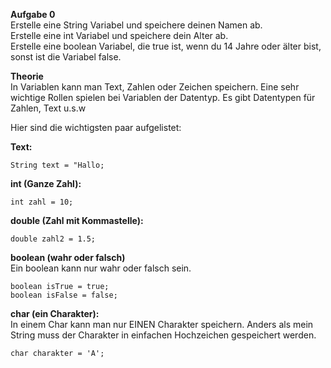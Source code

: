 <b>Aufgabe 0</b></br>
Erstelle eine String Variabel und speichere deinen Namen ab.</br>
Erstelle eine int Variabel und speichere dein Alter ab.</br>
Erstelle eine boolean Variabel, die true ist, wenn du 14 Jahre oder älter bist,
sonst ist die Variabel false.

<b>Theorie</b></br>
In Variablen kann man Text, Zahlen oder Zeichen speichern. 
Eine sehr wichtige Rollen spielen bei Variablen der Datentyp.
Es gibt Datentypen für Zahlen, Text u.s.w</br>

Hier sind die wichtigsten paar aufgelistet:

<b>Text:</b></br>
```
String text = "Hallo;
```

<b>int (Ganze Zahl):</b></br>
```
int zahl = 10;
```

<b>double (Zahl mit Kommastelle):</b></br>
```
double zahl2 = 1.5;
```

<b>boolean (wahr oder falsch)</b></br>
Ein boolean kann nur wahr oder falsch sein.

```
boolean isTrue = true;
boolean isFalse = false;
```

<b>char (ein Charakter):</b></br>
In einem Char kann man nur EINEN Charakter speichern. Anders als mein String muss der Charakter in einfachen Hochzeichen gespeichert werden.
```
char charakter = 'A';
```


